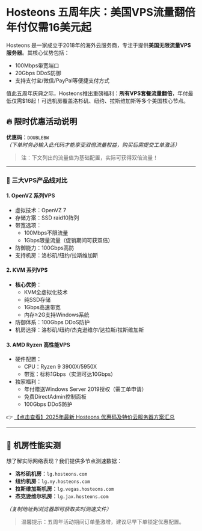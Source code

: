 # Hosteons 五周年庆：美国VPS流量翻倍 年付仅需16美元起

Hosteons 是一家成立于2018年的海外云服务商，专注于提供**美国无限流量VPS服务器**。其核心优势包括：
- 100Mbps带宽端口
- 20Gbps DDoS防御
- 支持支付宝/微信/PayPal等便捷支付方式

值此五周年庆典之际，Hosteons推出重磅福利：**所有VPS套餐流量翻倍**，年付最低仅需$16起！可选机房覆盖洛杉矶、纽约、拉斯维加斯等多个美国核心节点。

## 🔥 限时优惠活动说明

**优惠码**：`DOUBLEBW`  
*（下单时务必输入此代码才能享受双倍流量权益，购买后需提交工单激活）*

> 注：下文列出的流量值为基础配置，实际可获得双倍流量！

---

### 📌 三大VPS产品线对比

#### 1. OpenVZ 系列VPS
- 虚拟技术：OpenVZ 7
- 存储方案：SSD raid10阵列
- 带宽选项：
  - 100Mbps不限流量
  - 1Gbps限量流量（促销期间可获双倍）
- 防御能力：100Gbps高防
- 支持机房：洛杉矶/纽约/拉斯维加斯

#### 2. KVM 系列VPS
- **核心优势**：
  - KVM全虚拟化技术
  - 纯SSD存储
  - 1Gbps高速带宽
  - 内存≥2G支持Windows系统
- 防御体系：100Gbps DDoS防护
- 机房选择：洛杉矶/纽约/杰克逊维尔/达拉斯/拉斯维加斯

#### 3. AMD Ryzen 高性能VPS
- 硬件配置：
  - CPU：Ryzen 9 3900X/5950X
  - 带宽：标称1Gbps（实测可达10Gbps）
- 独家福利：
  - 年付赠送Windows Server 2019授权（需工单申请）
  - 免费DirectAdmin控制面板
  - 100Gbps DDoS防护

👉 [【点击查看】2025年最新 Hosteons 优惠码及特价云服务器方案汇总](https://bit.ly/hosteons)

---

## 🚀 机房性能实测

想了解实际网络表现？我们提供多节点测速数据：
- **洛杉矶机房**：`lg.hosteons.com`
- **纽约机房**：`lg.ny.hosteons.com`
- **拉斯维加斯机房**：`lg.vegas.hosteons.com`
- **杰克逊维尔机房**：`lg.jax.hosteons.com`

*（复制地址到浏览器即可获取实时测速文件）*

> 温馨提示：五周年活动期间订单量激增，建议尽早下单锁定优惠配置。